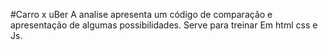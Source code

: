 #Carro x uBer
 A analise apresenta um código de comparação e apresentação de 
 algumas possibilidades.
 Serve para treinar
Em html css e Js.





